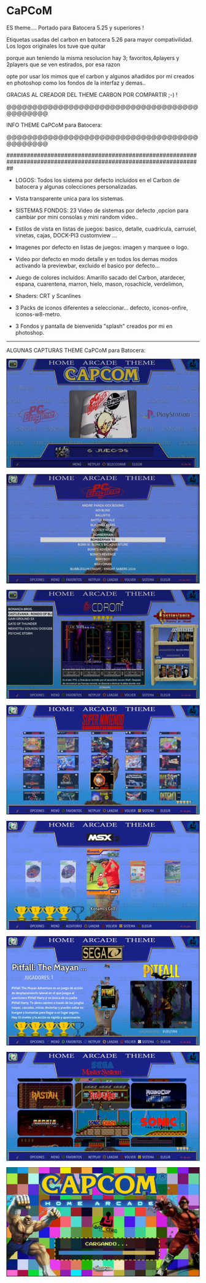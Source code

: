 # CaPCoM
ES theme.... Portado para Batocera 5.25 y superiores !

Etiquetas usadas del carbon en batocera 5.26 para mayor compativilidad. Los logos originales los tuve que quitar 

porque aun teniendo la misma resolucion hay 3; favoritos,4players y 2players que se ven estirados, por esa razon 

opte por usar los mimos que el carbon y algunos añadidos por mi creados en photoshop como los fondos de la interfaz y demas..

GRACIAS AL CREADOR DEL THEME CARBON POR COMPARTIR ;-) !


@@@@@@@@@@@@@@@@@@@@@@@@@@@@@@@@@@@@@@@@@@@@@

INFO THEME CaPCoM para Batocera: 

@@@@@@@@@@@@@@@@@@@@@@@@@@@@@@@@@@@@@@@@@@@@@

##################################################################################################################

- LOGOS: Todos los sistema por defecto incluidos en el Carbon de batocera y algunas colecciones personalizadas.

- Vista transparente unica para los sistemas.

- SISTEMAS FONDOS: 23 Video de sistemas por defecto ,opcion para cambiar por mini consolas y mini random video..

- Estilos de vista en listas de juegos: basico, detalle, cuadricula, carrusel, vinetas, cajas, DOCK-PI3 customview ...

- Imagenes por defecto en listas de juegos: imagen y marquee o logo.

- Video por defecto en modo detalle y en todos los demas modos activando la previewbar, excluido el basico por defecto...

- Juego de colores incluidos: Amarillo sacado del Carbon, atardecer, espana, cuarentena, marron, hielo, mason, rosachicle, verdelimon,

- Shaders: CRT y Scanlines

- 3 Packs de iconos diferentes a seleccionar... defecto, iconos-onfire, iconos-w8-metro.

- 3 Fondos y pantalla de bienvenida "splash" creados por mi en photoshop.


--------------------------------------------------------------------------



ALGUNAS CAPTURAS THEME CaPCoM para Batocera:


![vista sistemas](https://github.com/DOCK-PI3/Mi-Previews-Themes/blob/master/CaPCoM/VISTA_TRANSPARENTE.png)

![basico](https://github.com/DOCK-PI3/Mi-Previews-Themes/blob/master/CaPCoM/BASICO.png)

![detalle](https://github.com/DOCK-PI3/Mi-Previews-Themes/blob/master/CaPCoM/DETALLE.png)

![grid](https://github.com/DOCK-PI3/Mi-Previews-Themes/blob/master/CaPCoM/CUADRICULA.png)

![carousel](https://github.com/DOCK-PI3/Mi-Previews-Themes/blob/master/CaPCoM/CAROUSEL_CARRUSEL.png)

![DOCK-PI3 MI CUSTOMVIEW](https://github.com/DOCK-PI3/Mi-Previews-Themes/blob/master/CaPCoM/DOCK-PI3_CAJA-LOGO.png)

![TILES](https://github.com/DOCK-PI3/Mi-Previews-Themes/blob/master/CaPCoM/TILES.png)

![SPLASH](https://github.com/DOCK-PI3/Mi-Previews-Themes/blob/master/CaPCoM/SPLASH.png)